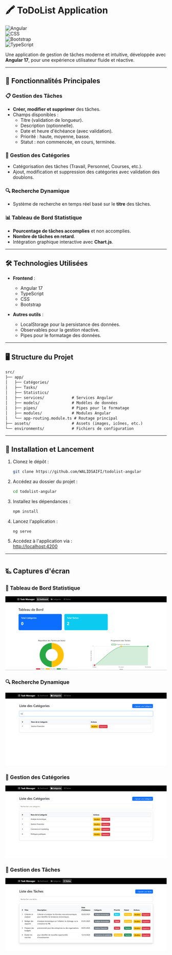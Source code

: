 # 🖍 ToDoList Application  

![Angular](https://img.shields.io/badge/Angular-17-red?style=for-the-badge&logo=angular)  
![CSS](https://img.shields.io/badge/CSS-Used-blue?style=for-the-badge&logo=css)  
![Bootstrap](https://img.shields.io/badge/Bootstrap-Used-purple?style=for-the-badge&logo=bootstrap)  
![TypeScript](https://img.shields.io/badge/TypeScript-Language-blue?style=for-the-badge&logo=typescript)  

Une application de gestion de tâches moderne et intuitive, développée avec **Angular 17**, pour une expérience utilisateur fluide et réactive.  

---

## 🚀 Fonctionnalités Principales  
### 📋 Gestion des Tâches  
- **Créer, modifier et supprimer** des tâches.  
- Champs disponibles :  
  - Titre (validation de longueur).  
  - Description (optionnelle).  
  - Date et heure d'échéance (avec validation).  
  - Priorité : haute, moyenne, basse.  
  - Statut : non commencée, en cours, terminée.  

### 📂 Gestion des Catégories  
- Catégorisation des tâches (Travail, Personnel, Courses, etc.).  
- Ajout, modification et suppression des catégories avec validation des doublons.  

### 🔍 Recherche Dynamique  
- Système de recherche en temps réel basé sur le **titre** des tâches.  

### 📊 Tableau de Bord Statistique  
- **Pourcentage de tâches accomplies** et non accomplies.  
- **Nombre de tâches en retard**.  
- Intégration graphique interactive avec **Chart.js**.  

---

## 🛠️ Technologies Utilisées  
- **Frontend** :  
  - Angular 17  
  - TypeScript  
  - CSS  
  - Bootstrap  

- **Autres outils** :  
  - LocalStorage pour la persistance des données.  
  - Observables pour la gestion réactive.  
  - Pipes pour le formatage des données.  

---

## 🖥️ Structure du Projet  

```plaintext
src/  
├── app/  
│   ├── Catégories/
│   ├── Tasks/      
│   ├── Statistics/        
│   ├── services/            # Services Angular  
│   ├── models/              # Modèles de données  
│   ├── pipes/               # Pipes pour le formatage  
│   ├── modules/             # Modules Angular  
│   └── app-routing.module.ts # Routage principal  
├── assets/                  # Assets (images, icônes, etc.)  
└── environments/            # Fichiers de configuration  
```

---

## 🎯 Installation et Lancement  

1. Clonez le dépôt :  
   ```bash  
   git clone https://github.com/WALIDSAIFI/todolist-angular
   ```

2. Accédez au dossier du projet :  
   ```bash
   cd todolist-angular
   ```

3. Installez les dépendances :  
   ```bash
   npm install
   ```

4. Lancez l'application :  
   ```bash
   ng serve
   ```

5. Accédez à l'application via :  
   [http://localhost:4200](http://localhost:4200)  

---

## 🜐 Captures d'écran  

### 🔄 Tableau de Bord Statistique  
![Dashboard](https://github.com/WALIDSAIFI/TodoList/blob/main/dashbord.png)  

### 🔍 Recherche Dynamique  
![Search](https://github.com/WALIDSAIFI/TodoList/blob/main/rechereche.png) 

### 📂 Gestion des Catégories  
![Categories](https://github.com/WALIDSAIFI/TodoList/blob/main/cat.png)  

### 📃 Gestion des Tâches  
![Tasks](https://github.com/WALIDSAIFI/TodoList/blob/main/task.png)

